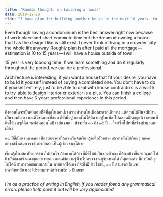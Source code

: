 ```yaml
---
title: 'Random thought: on building a house'
date: 2018-12-20
tldr: "I have plan for building another house in the next 10 years, for that long period, I could become an architecture if I start learning now."
---
```

Even though having a condominium is the best answer right now because of work place and short commute time but the dream of owning a house that has the design I like is still exist. I never think of living in a crowded city the whole life anyway. Roughly plan is after I paid all the mortgage — estimation is 10 to 15 years — I will have a house outside of town.

15 year is very loooong time. If we learn something and do it regularly throughout the period, we can be a professional.

Architecture is interesting, if you want a house that fit your desire, you have to build it yourself instead of buying a completed one. You don’t have to do it yourself entirely, just to be able to deal with house contractors is a worth to try, able to design interior or exterior is a plus. You can finish a college and then have 6 years professional experience in this period.

***

ถึงคอนโดจะเป็นคำตอบที่ดีที่สุดในตอนนี้ เพราะทำงานในเมืองสะดวกเดินทาง แต่ความไฝ่ฝันจะมีบ้านเป็นของตัวเอง และดีไซน์แบบที่ชอบ ก็ยังมีอยู่ และก็ไม่ได้คิดจะอยู่ในเมืองไปตลอดชีวิตอยู่แล้ว แพลนที่คิดไว้เล่นๆก็คือ พอผ่อนคอนโดปัจจุบันหมด --น่าจะสัก ๑๐ ถึง ๑๕ ปี -- ก็จะเริ่มไปหาที่สร้างบ้าน นอกเมือง

๑๕ ปีนี้มันนานมากนะ เป็นระยะเวลาที่ถ้าเราเริ่มต้นเรียนรู้อะไรสักอย่าง แล้วทำมันไปเรื่อยๆ ตลอด อย่างสม่ำเสมอ เราสามารถกลายเป็นผู้เชี่ยวชาญได้เลย  

เรียนรู้เรื่องสถาปัตยกรรม ก็น่าสนใจ ถ้าอยากได้บ้านที่มีดีไซน์เป็นของตัวเอง ก็ต้องสร้างขึ้นจากศูนย์ ไม่ถึงกับต้องสร้างเองทุกอย่างหรอก แต่แค่มีความรู้ที่จะไปตรวจงานผู้รับเหมาได้ ก็คุ้มค่าแล้ว นี่ถ้าบังเอิญไปได้ดี สามารถออกแบบภายใน ภายนอกได้เอง ก็จะยิ่งมีประโยชน์, ๑๐ ปี สามารถเรียนจบมหาวิทยาลัย และมีประสบการณ์ทำงานอีก ๖ ปีเลยนะ

***

_I’m on a practice of writing in English, if you reader found any grammatical errors please help point it out will be very appreciated._
